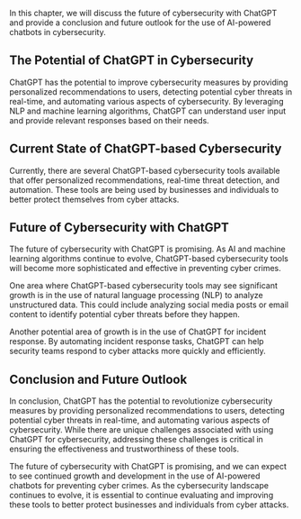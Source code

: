 

In this chapter, we will discuss the future of cybersecurity with ChatGPT and provide a conclusion and future outlook for the use of AI-powered chatbots in cybersecurity.

The Potential of ChatGPT in Cybersecurity
-----------------------------------------

ChatGPT has the potential to improve cybersecurity measures by providing personalized recommendations to users, detecting potential cyber threats in real-time, and automating various aspects of cybersecurity. By leveraging NLP and machine learning algorithms, ChatGPT can understand user input and provide relevant responses based on their needs.

Current State of ChatGPT-based Cybersecurity
--------------------------------------------

Currently, there are several ChatGPT-based cybersecurity tools available that offer personalized recommendations, real-time threat detection, and automation. These tools are being used by businesses and individuals to better protect themselves from cyber attacks.

Future of Cybersecurity with ChatGPT
------------------------------------

The future of cybersecurity with ChatGPT is promising. As AI and machine learning algorithms continue to evolve, ChatGPT-based cybersecurity tools will become more sophisticated and effective in preventing cyber crimes.

One area where ChatGPT-based cybersecurity tools may see significant growth is in the use of natural language processing (NLP) to analyze unstructured data. This could include analyzing social media posts or email content to identify potential cyber threats before they happen.

Another potential area of growth is in the use of ChatGPT for incident response. By automating incident response tasks, ChatGPT can help security teams respond to cyber attacks more quickly and efficiently.

Conclusion and Future Outlook
-----------------------------

In conclusion, ChatGPT has the potential to revolutionize cybersecurity measures by providing personalized recommendations to users, detecting potential cyber threats in real-time, and automating various aspects of cybersecurity. While there are unique challenges associated with using ChatGPT for cybersecurity, addressing these challenges is critical in ensuring the effectiveness and trustworthiness of these tools.

The future of cybersecurity with ChatGPT is promising, and we can expect to see continued growth and development in the use of AI-powered chatbots for preventing cyber crimes. As the cybersecurity landscape continues to evolve, it is essential to continue evaluating and improving these tools to better protect businesses and individuals from cyber attacks.
